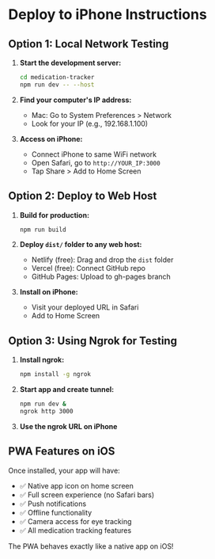 # Deploy to iPhone Instructions

## Option 1: Local Network Testing

1. **Start the development server:**
   ```bash
   cd medication-tracker
   npm run dev -- --host
   ```

2. **Find your computer's IP address:**
   - Mac: Go to System Preferences > Network
   - Look for your IP (e.g., 192.168.1.100)

3. **Access on iPhone:**
   - Connect iPhone to same WiFi network
   - Open Safari, go to `http://YOUR_IP:3000`
   - Tap Share > Add to Home Screen

## Option 2: Deploy to Web Host

1. **Build for production:**
   ```bash
   npm run build
   ```

2. **Deploy `dist/` folder to any web host:**
   - Netlify (free): Drag and drop the `dist` folder
   - Vercel (free): Connect GitHub repo
   - GitHub Pages: Upload to gh-pages branch

3. **Install on iPhone:**
   - Visit your deployed URL in Safari
   - Add to Home Screen

## Option 3: Using Ngrok for Testing

1. **Install ngrok:**
   ```bash
   npm install -g ngrok
   ```

2. **Start app and create tunnel:**
   ```bash
   npm run dev &
   ngrok http 3000
   ```

3. **Use the ngrok URL on iPhone**

## PWA Features on iOS

Once installed, your app will have:
- ✅ Native app icon on home screen
- ✅ Full screen experience (no Safari bars)
- ✅ Push notifications
- ✅ Offline functionality
- ✅ Camera access for eye tracking
- ✅ All medication tracking features

The PWA behaves exactly like a native app on iOS!